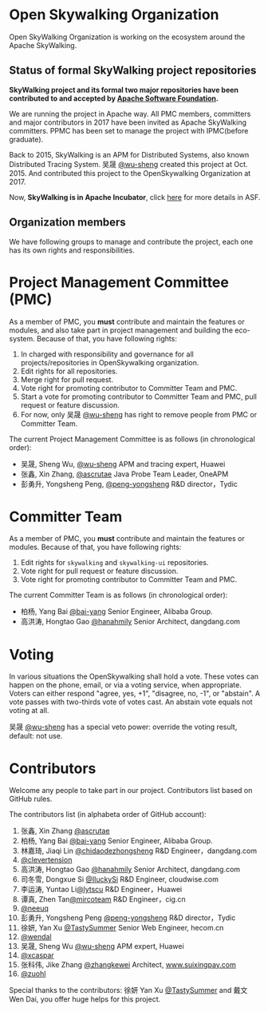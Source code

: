 # Open Skywalking Organization
Open SkyWalking Organization is working on the ecosystem around the Apache SkyWalking.

## Status of formal SkyWalking project repositories
**SkyWalking project and its formal two major repositories have been contributed to and accepted by [Apache Software Foundation](https://github.com/apache).**

We are running the project in Apache way. All PMC members, committers and major contributors in 2017 have been invited as Apache SkyWalking committers. PPMC has been set to manage the project with IPMC(before graduate). 

Back to 2015, SkyWalking is an APM for Distributed Systems, also known Distributed Tracing System. 吴晟 [@wu-sheng](https://github.com/wu-sheng) created this project at Oct. 2015. And contributed this project to the OpenSkywalking Organization at 2017.

Now, **SkyWalking is in Apache Incubator**, click [here](https://incubator.apache.org/projects/skywalking.html) for more details in ASF.

## Organization members
We have following groups to manage and contribute the project, each one has its own rights and responsibilities.

# Project Management Committee (PMC)
As a member of PMC, you **must** contribute and maintain the features or modules, and also take part in project management and building the eco-system. Because of that, you have following rights:
1. In charged with responsibility and governance for all projects/repositories in OpenSkywalking organization.
1. Edit rights for all repositories.
1. Merge right for pull request.
1. Vote right for promoting contributor to Committer Team and PMC.
1. Start a vote for promoting contributor to Committer Team and PMC, pull request or feature discussion.
1. For now, only 吴晟 [@wu-sheng](https://github.com/wu-sheng) has right to remove people from PMC or Committer Team.

The current Project Management Committee is as follows (in chronological order):
* 吴晟, Sheng Wu, [@wu-sheng](https://github.com/wu-sheng) APM and tracing expert, Huawei
* 张鑫, Xin Zhang, [@ascrutae](https://github.com/ascrutae) Java Probe Team Leader, OneAPM
* 彭勇升, Yongsheng Peng, [@peng-yongsheng](https://github.com/peng-yongsheng) R&D director，Tydic

# Committer Team
As a member of PMC, you **must** contribute and maintain the features or modules. Because of that, you have following rights:
1. Edit rights for `skywalking` and `skywalking-ui` repositories.
1. Vote right for pull request or feature discussion.
1. Vote right for promoting contributor to Committer Team and PMC.

The current Committer Team is as follows (in chronological order):
* 柏杨, Yang Bai [@bai-yang](https://github.com/bai-yang)  Senior Engineer, Alibaba Group.
* 高洪涛, Hongtao Gao [@hanahmily](http://githun.com/hanahmily) Senior Architect, dangdang.com

# Voting

In various situations the OpenSkywalking shall hold a vote. These votes can happen on the phone, email, or via a voting service, when appropriate. Voters can either respond "agree, yes, +1", "disagree, no, -1", or "abstain". A vote passes with two-thirds vote of votes cast. An abstain vote equals not voting at all.

吴晟 [@wu-sheng](https://github.com/wu-sheng) has a special veto power: override the voting result, default: not use.

# Contributors
Welcome any people to take part in our project. Contributors list based on GitHub rules.

The contributors list (in alphabeta order of GitHub account):

1. 张鑫, Xin Zhang [@ascrutae](https://github.com/ascrutae)
1. 柏杨, Yang Bai [@bai-yang](https://github.com/bai-yang)  Senior Engineer, Alibaba Group.
1. 林嘉琦, Jiaqi Lin [@chidaodezhongsheng](https://github.com/chidaodezhongsheng) R&D Engineer，dangdang.com
1. [@clevertension](https://github.com/clevertension)
1. 高洪涛, Hongtao Gao [@hanahmily](http://githun.com/hanahmily) Senior Architect, dangdang.com
1. 司冬雪, Dongxue Si [@IluckySi](https://github.com/IluckySi) R&D Engineer, cloudwise.com
1. 李运涛, Yuntao Li[@lytscu](https://github.com/lytscu) R&D Engineer，Huawei
1. 谭真, Zhen Tan[@mircoteam](https://github.com/mircoteam) R&D Engineer，cig.cn
1. [@neeuq](https://github.com/neeuq)
1. 彭勇升, Yongsheng Peng [@peng-yongsheng](https://github.com/peng-yongsheng) R&D director，Tydic
1. 徐妍, Yan Xu [@TastySummer](https://github.com/TastySummer) Senior Web Engineer, hecom.cn
1. [@wendal](https://github.com/wendal)
1. 吴晟, Sheng Wu [@wu-sheng](https://github.com/wu-sheng) APM expert, Huawei
1. [@xcaspar](https://github.com/xcaspar)
1. 张科伟, Jike Zhang [@zhangkewei](https://github.com/zhangkewei) Architect, www.suixingpay.com
1. [@zuohl](https://github.com/zuohl)

Special thanks to the contributors: 徐妍 Yan Xu [@TastySummer](https://github.com/TastySummer) and 戴文 Wen Dai, you offer huge helps for this project.

